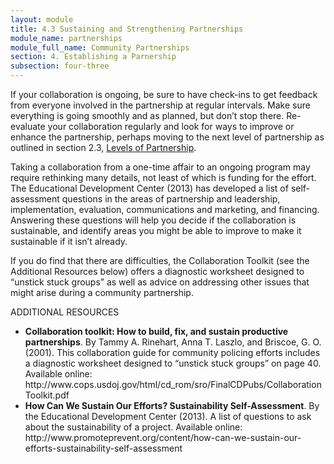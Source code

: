 ```yaml
---
layout: module
title: 4.3 Sustaining and Strengthening Partnerships
module_name: partnerships
module_full_name: Community Partnerships
section: 4. Establishing a Parnership
subsection: four-three
---
```


If your collaboration is ongoing, be sure to have check-ins to get feedback from everyone involved in the partnership at regular intervals. Make sure everything is going smoothly and as planned, but don’t stop there. Re-evaluate your collaboration regularly and look for ways to improve or enhance the partnership, perhaps moving to the next level of partnership as outlined in section 2.3, [Levels of Partnership]({{site.url}}{{site.baseurl}}/partnerships/section-2-3.html). 

Taking a collaboration from a one-time affair to an ongoing program may require rethinking many details, not least of which is funding for the effort. The Educational Development Center (2013) has developed a list of self-assessment questions in the areas of partnership and leadership, implementation, evaluation, communications and marketing, and financing. Answering these questions will help you decide if the collaboration is sustainable, and identify areas you might be able to improve to make it sustainable if it isn’t already. 

If you do find that there are difficulties, the Collaboration Toolkit (see the Additional Resources below) offers a diagnostic worksheet designed to “unstick stuck groups” as well as advice on addressing other issues that might arise during a community partnership. 

<div class="resources"> 

<p><span class="box-title">ADDITIONAL RESOURCES</span></p> 

<ul>
<li><b>Collaboration toolkit: How to build, fix, and sustain productive partnerships</b>.  By Tammy A. Rinehart, Anna T. Laszlo, and Briscoe, G. O. (2001). This collaboration guide for community policing efforts includes a diagnostic worksheet designed to “unstick stuck groups” on page 40. Available online:  http://www.cops.usdoj.gov/html/cd_rom/sro/FinalCDPubs/CollaborationToolkit.pdf</li>
<li><b>How Can We Sustain Our Efforts? Sustainability Self-Assessment</b>. By the Educational Development Center (2013). A list of questions to ask about the sustainability of a project. Available online: http://www.promoteprevent.org/content/how-can-we-sustain-our-efforts-sustainability-self-assessment</li>
</ul>
</div>
